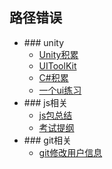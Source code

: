 ## 路径错误

* \#\#\# unity
    * [Unity积累](/unity/unity%E5%AD%A6%E4%B9%A0%E6%97%B6%E7%A7%AF%E7%B4%AF)
    * [UIToolKit](/unity/UI/UIToolKit)
    * [C#积累](/unity/Csharp%E7%9F%A5%E8%AF%86%E7%82%B9)
    * [一个ui练习](/unity/%E6%90%AD%E5%BB%BA%E4%B8%80%E4%B8%AA%E7%9B%AE%E5%BD%95%E6%A0%91)
* \#\#\# js相关
    * [js包总结](/js%E7%9B%B8%E5%85%B3/%E5%90%84%E7%A7%8Djs%E5%8C%85)
    * [考试提纲](/js%E7%9B%B8%E5%85%B3/%E6%8F%90%E7%BA%B2)
* \#\#\# git相关
    * [git修改用户信息](/Git%E7%9B%B8%E5%85%B3/Git%E7%94%A8%E6%88%B7%E5%90%8D%E9%94%99%E8%AF%AF)